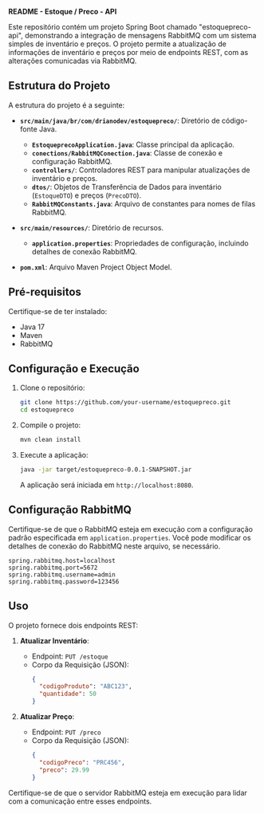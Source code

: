 **README - Estoque / Preco - API**

Este repositório contém um projeto Spring Boot chamado "estoquepreco-api", demonstrando a integração de mensagens RabbitMQ com um sistema simples de inventário e preços. O projeto permite a atualização de informações de inventário e preços por meio de endpoints REST, com as alterações comunicadas via RabbitMQ.

## Estrutura do Projeto

A estrutura do projeto é a seguinte:

- **`src/main/java/br/com/drianodev/estoquepreco/`**: Diretório de código-fonte Java.
  - **`EstoqueprecoApplication.java`**: Classe principal da aplicação.
  - **`conections/RabbitMQConection.java`**: Classe de conexão e configuração RabbitMQ.
  - **`controllers/`**: Controladores REST para manipular atualizações de inventário e preços.
  - **`dtos/`**: Objetos de Transferência de Dados para inventário (`EstoqueDTO`) e preços (`PrecoDTO`).
  - **`RabbitMQConstants.java`**: Arquivo de constantes para nomes de filas RabbitMQ.

- **`src/main/resources/`**: Diretório de recursos.
  - **`application.properties`**: Propriedades de configuração, incluindo detalhes de conexão RabbitMQ.

- **`pom.xml`**: Arquivo Maven Project Object Model.

## Pré-requisitos

Certifique-se de ter instalado:

- Java 17
- Maven
- RabbitMQ

## Configuração e Execução

1. Clone o repositório:

   ```bash
   git clone https://github.com/your-username/estoquepreco.git
   cd estoquepreco
   ```

2. Compile o projeto:

   ```bash
   mvn clean install
   ```

3. Execute a aplicação:

   ```bash
   java -jar target/estoquepreco-0.0.1-SNAPSHOT.jar
   ```

   A aplicação será iniciada em `http://localhost:8080`.

## Configuração RabbitMQ

Certifique-se de que o RabbitMQ esteja em execução com a configuração padrão especificada em `application.properties`. Você pode modificar os detalhes de conexão do RabbitMQ neste arquivo, se necessário.

```properties
spring.rabbitmq.host=localhost
spring.rabbitmq.port=5672
spring.rabbitmq.username=admin
spring.rabbitmq.password=123456
```

## Uso

O projeto fornece dois endpoints REST:

1. **Atualizar Inventário**:
   - Endpoint: `PUT /estoque`
   - Corpo da Requisição (JSON):
     ```json
     {
       "codigoProduto": "ABC123",
       "quantidade": 50
     }
     ```

2. **Atualizar Preço**:
   - Endpoint: `PUT /preco`
   - Corpo da Requisição (JSON):
     ```json
     {
       "codigoPreco": "PRC456",
       "preco": 29.99
     }
     ```

Certifique-se de que o servidor RabbitMQ esteja em execução para lidar com a comunicação entre esses endpoints.
